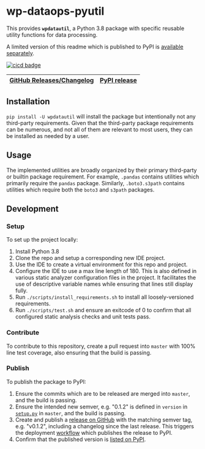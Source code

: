 # wp-dataops-pyutil
This provides **`wpdatautil`**, a Python 3.8 package with specific reusable utility functions for data processing.

A limited version of this readme which is published to PyPI is [available separately](README_PyPI.md).

[![cicd badge](https://github.com/wqpredtech/wp-dataops-pyutil/workflows/cicd/badge.svg?branch=master)](https://github.com/wqpredtech/wp-dataops-pyutil/actions?query=workflow%3Acicd+branch%3Amaster)

| [GitHub Releases/Changelog](https://github.com/wqpredtech/wp-dataops-pyutil/releases) | [PyPI release](https://pypi.org/project/wpdatautil/) |
|-|-|

## Installation
`pip install -U wpdatautil` will install the package but intentionally not any third-party requirements.
Given that the third-party package requirements can be numerous, and not all of them are relevant to most users, they can be installed as needed by a user.

## Usage
The implemented utilities are broadly organized by their primary third-party or builtin package requirement.
For example, `.pandas` contains utilities which primarily require the `pandas` package.
Similarly, `.boto3.s3path` contains utilities which require both the `boto3` and `s3path` packages.

## Development
### Setup
To set up the project locally:
1. Install Python 3.8
1. Clone the repo and setup a corresponding new IDE project.
1. Use the IDE to create a virtual environment for this repo and project.
1. Configure the IDE to use a max line length of 180. This is also defined in various static analyzer configuration files in the project.
It facilitates the use of descriptive variable names while ensuring that lines still display fully.
1. Run `./scripts/install_requirements.sh` to install all loosely-versioned requirements.
1. Run `./scripts/test.sh` and ensure an exitcode of 0 to confirm that all configured static analysis checks and unit tests pass.
### Contribute
To contribute to this repository, create a pull request into `master` with 100% line test coverage, also ensuring that the build is passing.
### Publish
To publish the package to PyPI:
1. Ensure the commits which are to be released are merged into `master`, and the build is passing.
1. Ensure the intended new semver, e.g. "0.1.2" is defined in `version` in [`setup.py`](setup.py) in `master`, and the build is passing.
1. Create and publish a [release on GitHub](https://github.com/wqpredtech/wp-dataops-pyutil/releases) with the matching semver tag, e.g. "v0.1.2", including a changelog since the last release.
This triggers the deployment [workflow](https://github.com/wqpredtech/wp-dataops-pyutil/actions?query=workflow%3Acicd) which publishes the release to PyPI.
1. Confirm that the published version is [listed on PyPI](https://pypi.org/project/wpdatautil/#history).
